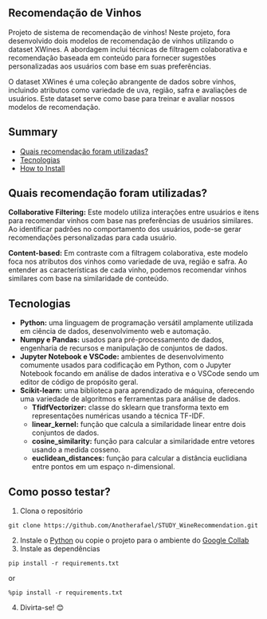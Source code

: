 ## Recomendação de Vinhos

Projeto de sistema de recomendação de vinhos! Neste projeto, fora desenvolvido dois modelos de recomendação de vinhos utilizando o dataset XWines. A abordagem inclui técnicas de filtragem colaborativa e recomendação baseada em conteúdo para fornecer sugestões personalizadas aos usuários com base em suas preferências.

O dataset XWines é uma coleção abrangente de dados sobre vinhos, incluindo atributos como variedade de uva, região, safra e avaliações de usuários. Este dataset serve como base para treinar e avaliar nossos modelos de recomendação.

## Summary

- [Quais recomendação foram utilizadas?](#quais-recomendação-foram-utilizadas)
- [Tecnologias](#tecnologias)
- [How to Install](#how-to-install)

## Quais recomendação foram utilizadas?

**Collaborative Filtering:** Este modelo utiliza interações entre usuários e itens para recomendar vinhos com base nas preferências de usuários similares. Ao identificar padrões no comportamento dos usuários, pode-se gerar recomendações personalizadas para cada usuário.

**Content-based:** Em contraste com a filtragem colaborativa, este modelo foca nos atributos dos vinhos como variedade de uva, região e safra. Ao entender as características de cada vinho, podemos recomendar vinhos similares com base na similaridade de conteúdo.

## Tecnologias

* **Python:** uma linguagem de programação versátil amplamente utilizada em ciência de dados, desenvolvimento web e automação.
* **Numpy e Pandas:** usados para pré-processamento de dados, engenharia de recursos e manipulação de conjuntos de dados.
* **Jupyter Notebook e VSCode:** ambientes de desenvolvimento comumente usados para codificação em Python, com o Jupyter Notebook focando em análise de dados interativa e o VSCode sendo um editor de código de propósito geral.
* **Scikit-learn:** uma biblioteca para aprendizado de máquina, oferecendo uma variedade de algoritmos e ferramentas para análise de dados.
    * **TfidfVectorizer:** classe do sklearn que transforma texto em representações numéricas usando a técnica TF-IDF.
    * **linear_kernel:** função que calcula a similaridade linear entre dois conjuntos de dados.
    * **cosine_similarity:** função para calcular a similaridade entre vetores usando a medida cosseno.
    * **euclidean_distances:** função para calcular a distância euclidiana entre pontos em um espaço n-dimensional.

## Como posso testar?

1. Clona o repositório
```
git clone https://github.com/Anotherafael/STUDY_WineRecommendation.git
```
2. Instale o [Python](https://www.python.org/) ou copie o projeto para o ambiente do [Google Collab](https://colab.google/)
3. Instale as dependências
```
pip install -r requirements.txt
```
or
```
%pip install -r requirements.txt
```
4. Divirta-se! 😊
